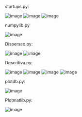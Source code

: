 startups.py:

![image](https://github.com/tdiascontato/DadosPython/assets/98658691/2bbfdcf3-e45c-440a-8a78-e527dfa46083)
![image](https://github.com/tdiascontato/DadosPython/assets/98658691/5437060a-22eb-4e03-9688-f15d7430aa91)
![image](https://github.com/tdiascontato/DadosPython/assets/98658691/7886ffef-2641-4121-a2ac-462109c3282f)


numpylib.py

![image](https://github.com/tdiascontato/DadosPython/assets/98658691/c38fcd76-e163-4f44-9169-b62b28f337b4)


Dispersao.py:

![image](https://github.com/tdiascontato/DadosPython/assets/98658691/efab91f2-9cda-415e-beb0-b19d54bad3c4)
![image](https://github.com/tdiascontato/DadosPython/assets/98658691/84da41e1-9c14-4368-a627-a9ff2d2c8a04)


Descritiva.py:


![image](https://github.com/tdiascontato/graficospython/assets/98658691/303f8e46-2cf7-48ce-bd19-e8e558da4079)
![image](https://github.com/tdiascontato/DadosPython/assets/98658691/d29de9c3-a451-4f65-afc9-196773193f52)
![image](https://github.com/tdiascontato/DadosPython/assets/98658691/4144502a-485f-43ff-9ecb-959f421b81d7)
![image](https://github.com/tdiascontato/DadosPython/assets/98658691/38adb496-71cf-416f-852c-e958eb6342eb)


plotdb.py:


![image](https://github.com/tdiascontato/graficospython/assets/98658691/47098181-e89e-47bf-abae-113e47ed294e)


Plotmatlib.py:


![image](https://github.com/tdiascontato/graficospython/assets/98658691/a5031ad6-fd1b-4c38-834c-e7f389a08f5d)
